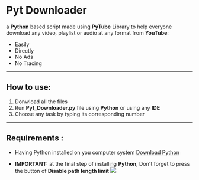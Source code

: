 # Pyt Downloader
a **Python** based script made using **PyTube** Library to help everyone download any video, playlist or audio at any format from **YouTube**:

- Easily
- Directly
- No Ads
- No Tracing
---
## How to use:
1. Donwload all the files
2. Run **Pyt_Downloader.py** file using **Python**
or using any **IDE**
3. Choose any task by typing its corresponding number
---
## Requirements :
- Having Python installed on you computer system
[Download Python](https://www.python.org/downloads/)

- **IMPORTANT:**
	at the final step of installing **Python**, Don't forget to press the button of **Disable path length limit**
![](https://phoenixnap.com/kb/wp-content/uploads/2023/12/python-installer-setup-successful.png)
